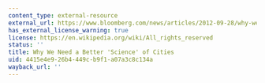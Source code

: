 ```yaml
---
content_type: external-resource
external_url: https://www.bloomberg.com/news/articles/2012-09-28/why-we-need-a-better-science-of-cities
has_external_license_warning: true
license: https://en.wikipedia.org/wiki/All_rights_reserved
status: ''
title: Why We Need a Better 'Science' of Cities
uid: 4415e4e9-26b4-449c-b9f1-a07a3c8c134a
wayback_url: ''
---
```

